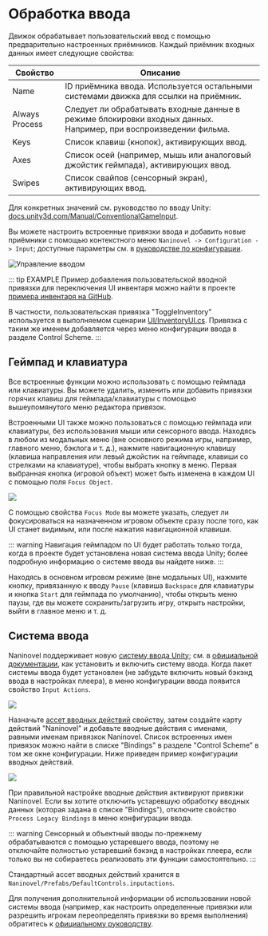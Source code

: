 # Обработка ввода

Движок обрабатывает пользовательский ввод с помощью предварительно настроенных приёмников. Каждый приёмник входных данных имеет следующие свойства:

Свойство | Описание
--- | ---
Name | ID приёмника ввода. Используется остальными системами движка для ссылки на приёмник.
Always Process | Следует ли обрабатывать входные данные в режиме блокировки входных данных. Например, при воспроизведении фильма.
Keys | Список клавиш (кнопок), активирующих ввод.
Axes | Список осей (например, мышь или аналоговый джойстик геймпада), активирующих ввод.
Swipes | Список свайпов (сенсорный экран), активирующих ввод.

Для конкретных значений см. руководство по вводу Unity: [docs.unity3d.com/Manual/ConventionalGameInput](https://docs.unity3d.com/Manual/ConventionalGameInput.html).

Вы можете настроить встроенные привязки ввода и добавить новые приёмники с помощью контекстного меню `Naninovel -> Configuration -> Input`; доступные параметры см. в [руководстве по конфигурации](/ru/guide/configuration.md#input).

![Управление вводом](https://i.gyazo.com/2f97539323c9fc36124e286856a36f84.png)

::: tip EXAMPLE
Пример добавления пользовательской вводной привязки для переключения UI инвентаря можно найти в проекте [примера инвентаря на GitHub](https://github.com/Naninovel/Inventory).

В частности, пользовательская привязка "ToggleInventory" используется в выполняемом сценарии [UI/InventoryUI.cs](https://github.com/Naninovel/Inventory/blob/master/Assets/NaninovelInventory/Runtime/UI/InventoryUI.cs#L215). Привязка с таким же именем добавляется через меню конфигурации ввода в разделе Control Scheme.
:::

## Геймпад и клавиатура

Все встроенные функции можно использовать с помощью геймпада или клавиатуры. Вы можете удалить, изменить или добавить привязки горячих клавиш для геймпада/клавиатуры с помощью вышеупомянутого меню редактора привязок.

Встроенными UI также можно пользоваться с помощью геймпада или клавиатуры, без использования мыши или сенсорного ввода. Находясь в любом из модальных меню (вне основного режима игры, например, главного меню, бэклога и т. д.), нажмите навигационную клавишу (клавиша направления или левый джойстик на геймпаде, клавиши со стрелками на клавиатуре), чтобы выбрать кнопку в меню. Первая выбранная кнопка (игровой объект) может быть изменена в каждом UI с помощью поля `Focus Object`.

![](https://i.gyazo.com/809d4c423d1696a075d5fb73370d48fa.png)

С помощью свойства `Focus Mode` вы можете указать, следует ли фокусироваться на назначенном игровом объекте сразу после того, как UI станет видимым, или после нажатия навигационной клавиши.

::: warning
Навигация геймпадом по UI будет работать только тогда, когда в проекте будет установлена новая система ввода Unity; более подробную информацию о системе ввода вы найдете ниже.
:::

Находясь в основном игровом режиме (вне модальных UI), нажмите кнопку, привязанную к вводу `Pause` (клавиша `Backspace` для клавиатуры и кнопка `Start` для геймпада по умолчанию), чтобы открыть меню паузы, где вы можете сохранить/загрузить игру, открыть настройки, выйти в главное меню и т. д.

## Система ввода

Naninovel поддерживает новую [систему ввода Unity](https://blogs.unity3d.com/2019/10/14/introducing-the-new-input-system/); см. в [официальной документации](https://docs.unity3d.com/Packages/com.unity.inputsystem@1.0/manual/Installation.html), как установить и включить систему ввода. Когда пакет системы ввода будет установлен (не забудьте включить новый бэкэнд ввода в настройках плеера), в меню конфигурации ввода появится свойство `Input Actions`.

![](https://i.gyazo.com/7c6d767c0f3443e1999fe14917080eb1.png)

Назначьте [ассет вводных действий](https://docs.unity3d.com/Packages/com.unity.inputsystem@1.0/manual/ActionAssets.html?q=input%20actions%20asset) свойству, затем создайте карту действий "Naninovel" и добавьте вводные действия с именами, равными именам привязкок Naninovel. Список встроенных имен привязок можно найти в списке "Bindings" в разделе "Control Scheme" в том же окне конфигурации. Ниже приведен пример конфигурации вводных действий.

![](https://i.gyazo.com/36d1951519e4f671509c7136a83d9958.png)

При правильной настройке вводные действия активируют привязки Naninovel. Если вы хотите отключить устаревшую обработку вводных данных (которая задана в списке "Bindings"), отключите свойство `Process Legacy Bindings` в меню конфигурации ввода.

::: warning
Сенсорный и объектный вводы по-прежнему обрабатываются с помощью устаревшего ввода, поэтому не отключайте полностью устаревший бэкэнд в настройках плеера, если только вы не собираетесь реализовать эти функции самостоятельно.
:::

Стандартный ассет вводных действий хранится в `Naninovel/Prefabs/DefaultControls.inputactions`.

Для получения дополнительной информации об использовании новой системы ввода (например, как настроить определенные привязки или разрешить игрокам переопределять привязки во время выполнения) обратитесь к [официальному руководству](https://docs.unity3d.com/Packages/com.unity.inputsystem@1.0/manual).

